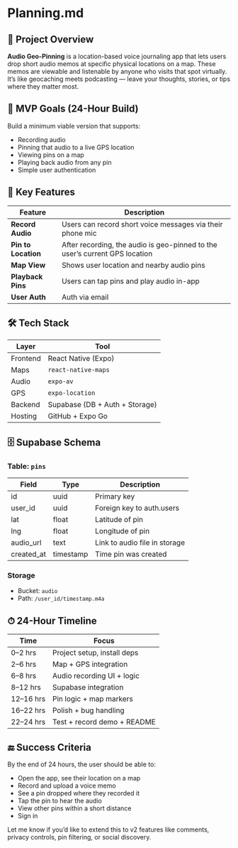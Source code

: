# Planning.md

## 🧭 Project Overview
**Audio Geo-Pinning** is a location-based voice journaling app that lets users drop short audio memos at specific physical locations on a map. These memos are viewable and listenable by anyone who visits that spot virtually. It’s like geocaching meets podcasting — leave your thoughts, stories, or tips where they matter most.

## 🎯 MVP Goals (24-Hour Build)
Build a minimum viable version that supports:
- Recording audio
- Pinning that audio to a live GPS location
- Viewing pins on a map
- Playing back audio from any pin
- Simple user authentication

## 📲 Key Features
| Feature                | Description |
|------------------------|-------------|
| **Record Audio**       | Users can record short voice messages via their phone mic |
| **Pin to Location**    | After recording, the audio is geo-pinned to the user’s current GPS location |
| **Map View**           | Shows user location and nearby audio pins |
| **Playback Pins**      | Users can tap pins and play audio in-app |
| **User Auth**          | Auth via email  |

## 🛠 Tech Stack
| Layer       | Tool |
|-------------|------|
| Frontend    | React Native (Expo) |
| Maps        | `react-native-maps` |
| Audio       | `expo-av` |
| GPS         | `expo-location` |
| Backend     | Supabase (DB + Auth + Storage) |
| Hosting     | GitHub + Expo Go |

## 🗄 Supabase Schema
### Table: `pins`
| Field      | Type     | Description                  |
|------------|----------|------------------------------|
| id         | uuid     | Primary key                  |
| user_id    | uuid     | Foreign key to auth.users    |
| lat        | float    | Latitude of pin              |
| lng        | float    | Longitude of pin             |
| audio_url  | text     | Link to audio file in storage|
| created_at | timestamp| Time pin was created         |

### Storage
- Bucket: `audio`
- Path: `/user_id/timestamp.m4a`

## ⏱ 24-Hour Timeline
| Time         | Focus                        |
|--------------|------------------------------|
| 0–2 hrs      | Project setup, install deps  |
| 2–6 hrs      | Map + GPS integration        |
| 6–8 hrs      | Audio recording UI + logic   |
| 8–12 hrs     | Supabase integration         |
| 12–16 hrs    | Pin logic + map markers      |
| 16–22 hrs    | Polish + bug handling        |
| 22–24 hrs    | Test + record demo + README  |

## 🔚 Success Criteria
By the end of 24 hours, the user should be able to:
- Open the app, see their location on a map
- Record and upload a voice memo
- See a pin dropped where they recorded it
- Tap the pin to hear the audio
- View other pins within a short distance
- Sign in 

Let me know if you’d like to extend this to v2 features like comments, privacy controls, pin filtering, or social discovery.

